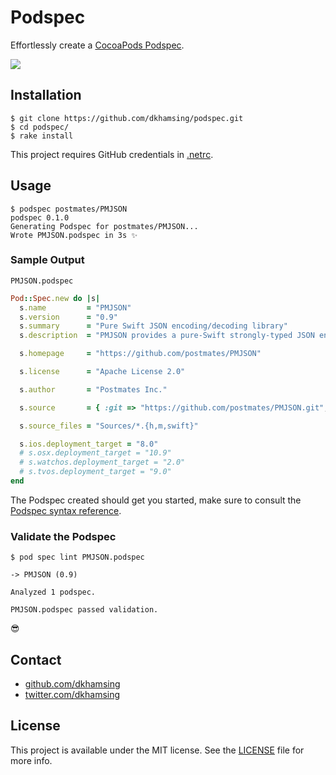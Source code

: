 # Podspec

Effortlessly create a [CocoaPods Podspec](https://guides.cocoapods.org/making/specs-and-specs-repo.html).

![](http://i.giphy.com/rsQu1BC0BF8wo.gif)

## Installation

```shell
$ git clone https://github.com/dkhamsing/podspec.git
$ cd podspec/
$ rake install
```

This project requires GitHub credentials in [.netrc](https://github.com/octokit/octokit.rb#using-a-netrc-file).

## Usage

```shell
$ podspec postmates/PMJSON
podspec 0.1.0
Generating Podspec for postmates/PMJSON...
Wrote PMJSON.podspec in 3s ✨
```

### Sample Output

`PMJSON.podspec`

```ruby
Pod::Spec.new do |s|
  s.name         = "PMJSON"
  s.version      = "0.9"
  s.summary      = "Pure Swift JSON encoding/decoding library"
  s.description  = "PMJSON provides a pure-Swift strongly-typed JSON encoder/decoder as well as a set of convenience methods for converting to/from Foundation objects and for decoding JSON structures."

  s.homepage     = "https://github.com/postmates/PMJSON"

  s.license      = "Apache License 2.0"

  s.author       = "Postmates Inc."

  s.source       = { :git => "https://github.com/postmates/PMJSON.git", :tag => "v0.9" }

  s.source_files = "Sources/*.{h,m,swift}"

  s.ios.deployment_target = "8.0"
  # s.osx.deployment_target = "10.9"
  # s.watchos.deployment_target = "2.0"
  # s.tvos.deployment_target = "9.0"
end
```

The Podspec created should get you started, make sure to consult the [Podspec syntax reference](https://guides.cocoapods.org/syntax/podspec.html).

### Validate the Podspec

```
$ pod spec lint PMJSON.podspec

-> PMJSON (0.9)

Analyzed 1 podspec.

PMJSON.podspec passed validation.
```

😎

## Contact

- [github.com/dkhamsing](https://github.com/dkhamsing)
- [twitter.com/dkhamsing](https://twitter.com/dkhamsing)

## License

This project is available under the MIT license. See the [LICENSE](LICENSE) file for more info.
